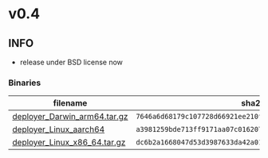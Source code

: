 # v0.4

## INFO
- release under BSD license now

### Binaries

filename | sha256 hash
-------- | ------------
[deployer_Darwin_arm64.tar.gz](https://github.com/my10c/deployer-go/releases/download/v0.5/deployer_Darwin_arm64.tar.gz) | `7646a6d68179c107728d66921ee210f4dce39c35cf45883e6040be78ff9fed2a`
[deployer_Linux_aarch64](https://github.com/my10c/deployer-go/releases/download/v0.5/deployer_Linux_aarch64.tar.gz) | `a3981259bde713ff9171aa07c016207bf21cfa42fa38cf8cb3d1c5d5f68c941c`
[deployer_Linux_x86_64.tar.gz](https://github.com/my10c/deployer-go/releases/download/v0.5/deployer_Linux_x86_64.tar.gz) | `dc6b2a1668047d53d3987633da42a01de02c8ab38245815da873af3ba60e8238`
